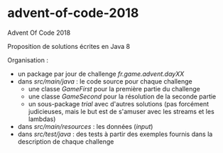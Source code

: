 # advent-of-code-2018
Advent Of Code 2018

Proposition de solutions écrites en Java 8

Organisation :
- un package par jour de challenge *fr.game.advent.dayXX*
- dans *src/main/java* : le code source pour chaque challenge
   - une classe *GameFirst* pour la première partie du challenge
   - une classe *GameSecond* pour la résolution de la seconde partie
   - un sous-package *trial* avec d'autres solutions (pas forcément judicieuses, mais le but est de s'amuser avec les streams et les lambdas)
- dans *src/main/resources* : les données (*input*) 
- dans *src/test/java* : des tests à partir des exemples fournis dans la description de chaque challenge 

